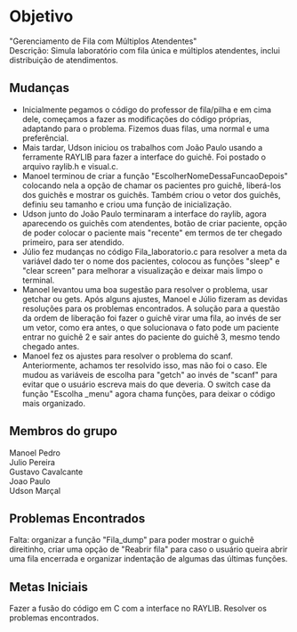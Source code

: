 # Objetivo
"Gerenciamento de Fila com Múltiplos Atendentes"\
Descrição: Simula laboratório com fila única e múltiplos atendentes, inclui distribuição de atendimentos.

## Mudanças
  - Inicialmente pegamos o código do professor de fila/pilha e em cima dele, começamos a fazer as modificações do código próprias, adaptando para o problema. Fizemos duas filas, uma normal e uma preferêncial.
  - Mais tardar, Udson iniciou os trabalhos com João Paulo usando a ferramente RAYLIB para fazer a interface do guichê. Foi postado o arquivo raylib.h e visual.c.
  - Manoel terminou de criar a função "EscolherNomeDessaFuncaoDepois" colocando nela a opção de chamar os pacientes pro guichê, liberá-los dos guichês e mostrar os guichês. Também criou o vetor dos guichês, definiu seu tamanho e criou uma função de inicialização.
  - Udson junto do João Paulo terminaram a interface do raylib, agora aparecendo os guichês com atendentes, botão de criar paciente, opção de poder colocar o paciente mais "recente" em termos de ter chegado primeiro, para ser atendido.
  - Júlio fez mudanças no código Fila_laboratorio.c para resolver a meta da variável dado ter o nome dos pacientes, colocou as funções "sleep" e "clear screen" para melhorar a visualização e deixar mais limpo o terminal.
  - Manoel levantou uma boa sugestão para resolver o problema, usar getchar ou gets. Após alguns ajustes, Manoel e Júlio fizeram as devidas resoluções para os problemas encontrados. A solução para a questão da ordem de liberação foi fazer o guichê virar uma fila, ao invés de ser um vetor, como era antes, o que solucionava o fato pode um paciente entrar no guichê 2 e sair antes do paciente do guichê 3, mesmo tendo chegado antes.
  - Manoel fez os ajustes para resolver o problema do scanf. Anteriormente, achamos ter resolvido isso, mas não foi o caso. Ele mudou as variáveis de escolha para "getch" ao invés de "scanf" para evitar que o usuário escreva mais do que deveria. O switch case da função "Escolha _menu" agora chama funções, para deixar o código mais organizado.
    
## Membros do grupo
Manoel Pedro  
Julio Pereira  
Gustavo Cavalcante  
Joao Paulo  
Udson Marçal  

## Problemas Encontrados
Falta: organizar a função "Fila_dump" para poder mostrar o guichê direitinho, criar uma opção de "Reabrir fila" para caso o usuário queira abrir uma fila encerrada e organizar indentação de algumas das últimas funções.

## Metas Iniciais
Fazer a fusão do código em C com a interface no RAYLIB.
Resolver os problemas encontrados.
